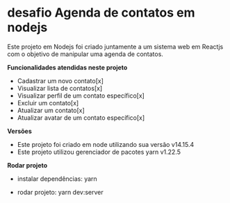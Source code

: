 # desafio Agenda de contatos em nodejs

Este projeto em Nodejs foi criado juntamente a um sistema web em Reactjs com o objetivo de manipular uma agenda de contatos.

**Funcionalidades atendidas neste projeto**
- Cadastrar um novo contato[x]
- Visualizar lista de contatos[x]
- Visualizar perfil de um contato específico[x]
- Excluir um contato[x] 
- Atualizar um contato[x]
- Atualizar avatar de um contato específico[x]

**Versões**
- Este projeto foi criado em node utilizando sua versão v14.15.4
- Este projeto utilizou gerenciador de pacotes yarn v1.22.5

**Rodar projeto**
- instalar dependências: yarn

- rodar projeto: yarn dev:server



